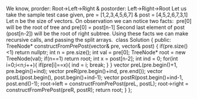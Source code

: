 We know, prorder: Root->Left->Right & postorder: Left->Right->Root
Let us take the sample test case given,
pre = [1,2,3,4,5,6,7] & post = [4,5,2,6,7,3,1]
Let n be the size of vectors.
On observation we can notice two facts:
​
pre[0] will be the root of tree and pre[0] = post[n-1]
Second last element of post (post[n-2]) will be the root of right subtree.
Using these facts we can make recursive calls, and passing the split arrays.
​
class Solution {
public:
TreeNode* constructFromPrePost(vector<int>& pre, vector<int>& post) {
if(pre.size()<1)
return nullptr;
int n = pre.size();
int val = pre[0];
TreeNode* root = new TreeNode(val);
if(n==1)
return root;
int x = post[n-2];
int ind = 0;
for(int i=0;i<n;i++){
if(pre[i]==x){
ind = i;
break;
}
}
vector<int> preL(pre.begin()+1, pre.begin()+ind);
vector<int> preR(pre.begin()+ind, pre.end());
vector<int> postL(post.begin(), post.begin()+ind-1);
vector<int> postR(post.begin()+ind-1, post.end()-1);
root->left = constructFromPrePost(preL, postL);
root->right = constructFromPrePost(preR, postR);
return root;
}
};
